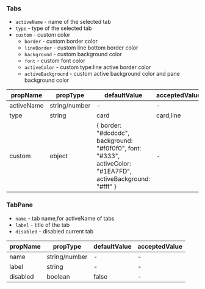 ### Tabs

* `activeName` \- name of the selected tab
* `type` \- type of the selected tab
* `custom` \- custom color
    * `border` \- custom border color
    * `lineBorder` \- custom line bottom border color
    * `background` \- custom background color
    * `font` \- custom font color
    * `activeColor` \- custom type:line active border color
    * `activeBackground` \- custom active background color and pane background color

|  propName  | propType | defaultValue | acceptedValue |
| ---------- | -------- | ------------ | ------------- |
| activeName | string/number | -       | -             |
| type | string | card       | card,line            |
| custom | object | { border: "#dcdcdc", background: "#f0f0f0", font: "#333", activeColor: "#1EA7FD", activeBackground: "#fff" }       | -            |

### TabPane

* `name` \- tab name,for activeName of tabs
* `label` \- title of the tab 
* `disabled` \- disabled current tab

|  propName  | propType | defaultValue | acceptedValue |
| ---------- | -------- | ------------ | ------------- |
| name       | string/number | -       | -             |
| label      | string   | -            | -             |
| disabled   | boolean  | false        | -             |
